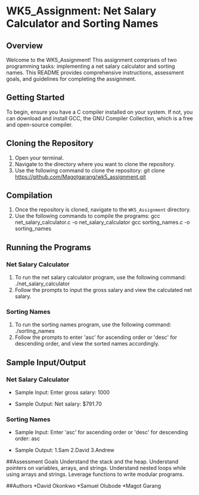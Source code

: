 # WK5_Assignment: Net Salary Calculator and Sorting Names

## Overview
Welcome to the WK5_Assignment! This assignment comprises of two programming tasks: implementing a net salary calculator and sorting names. This README provides comprehensive instructions, assessment goals, and guidelines for completing the assignment.

## Getting Started
To begin, ensure you have a C compiler installed on your system. If not, you can download and install GCC, the GNU Compiler Collection, which is a free and open-source compiler.

## Cloning the Repository
1. Open your terminal.
2. Navigate to the directory where you want to clone the repository.
3. Use the following command to clone the repository:
git clone https://github.com/Magotgarang/wk5_assignment.git

## Compilation
1. Once the repository is cloned, navigate to the `WK5_Assignment` directory.
2. Use the following commands to compile the programs:
gcc net_salary_calculator.c -o net_salary_calculator
gcc sorting_names.c -o sorting_names


## Running the Programs
### Net Salary Calculator
1. To run the net salary calculator program, use the following command:
./net_salary_calculator
2. Follow the prompts to input the gross salary and view the calculated net salary.

### Sorting Names
1. To run the sorting names program, use the following command:
./sorting_names
2. Follow the prompts to enter 'asc' for ascending order or 'desc' for descending order, and view the sorted names accordingly.

## Sample Input/Output
### Net Salary Calculator
- Sample Input:
Enter gross salary: 1000

- Sample Output:
Net salary: $791.70

### Sorting Names
- Sample Input:
Enter 'asc' for ascending order or 'desc' for descending order: asc

- Sample Output:
1.Sam
2.David
3.Andrew

##Assessment Goals
Understand the stack and the heap.
Understand pointers on variables, arrays, and strings.
Understand nested loops while using arrays and strings.
Leverage functions to write modular programs.

##Authors
*David Okonkwo
*Samuel Olubode
*Magot Garang
